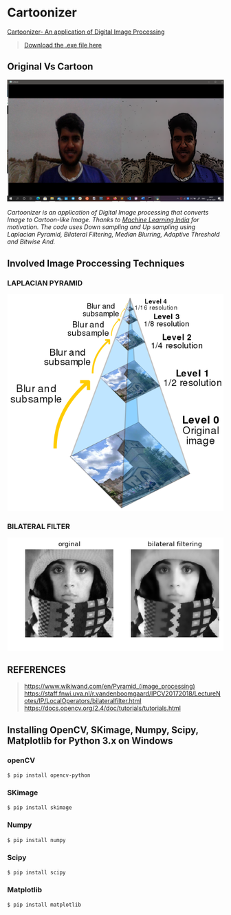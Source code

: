 # Cartoonizer
[Cartoonizer- An application of Digital Image Processing](https://www.linkedin.com/posts/ankuraxz_computervision-imageprocessing-opensourcedevelopment-activity-6707310069723271168-g98W)
>[Download the .exe file here](https://drive.google.com/file/d/1m2fUPsGSyzCnyDBplukL1BvaBB0hbk6H/view?usp=sharing)

## Original Vs Cartoon
![ORIGINAL AND CARTOON]( Images/img_2.png "Image")

_Cartoonizer is an application of Digital Image processing that converts Image to Cartoon-like Image. Thanks to [Machine Learning India](https://www.linkedin.com/company/mlindia/) for motivation. The code uses Down sampling and Up sampling using Laplacian Pyramid, Bilateral Filtering, Median Blurring, Adaptive Threshold and Bitwise And._

## Involved Image Proccessing Techniques

### LAPLACIAN PYRAMID
![laplacian_filter]( Images/laplacian_pyramid.png "Image")
### BILATERAL FILTER
![Bilateral filter]( Images/bilateral_filter.png "Image")

## REFERENCES 
> https://www.wikiwand.com/en/Pyramid_(image_processing)
> https://staff.fnwi.uva.nl/r.vandenboomgaard/IPCV20172018/LectureNotes/IP/LocalOperators/bilateralfilter.html
> https://docs.opencv.org/2.4/doc/tutorials/tutorials.html


## Installing OpenCV, SKimage, Numpy, Scipy, Matplotlib for Python 3.x on Windows
### openCV
```
$ pip install opencv-python
```
### SKimage
```
$ pip install skimage
```
### Numpy
```
$ pip install numpy
```
### Scipy
```
$ pip install scipy
```
### Matplotlib
```
$ pip install matplotlib
```
